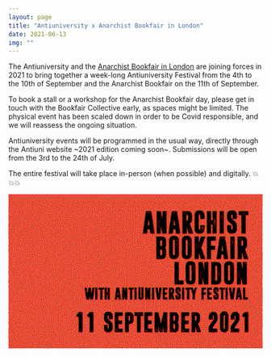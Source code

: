 ```yaml
---
layout: page
title: "Antiuniversity x Anarchist Bookfair in London"
date: 2021-06-13
img: ""
---
```

The Antiuniversity and the <a href="https://anarchistbookfair.london/" target="_blank">Anarchist Bookfair in London</a> are joining forces in 2021 to bring together a week-long Antiuniversity Festival from the 4th to the 10th of September and the Anarchist Bookfair on the 11th of September.

To book a stall or a workshop for the Anarchist Bookfair day, please get in touch with the Bookfair Collective early, as spaces might be limited. The physical event has been scaled down in order to be Covid responsible, and we will reassess the ongoing situation.

Antiuniversity events will be programmed in the usual way, directly through the Antiuni website ~2021 edition coming soon~. Submissions will be open from the 3rd to the 24th of July.

The entire festival will take place in-person (when possible) and digitally. 💥💥💥

![Antiuniversity x Anarchist Bookfair in London](/assets/images/anti-anarchist-2021.png)